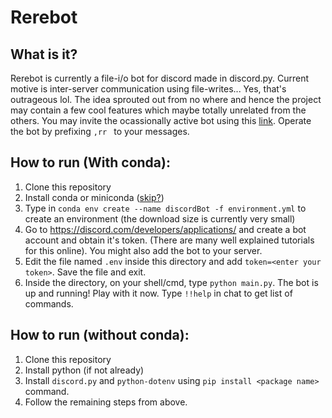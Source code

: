 # Rerebot

## What is it?
Rerebot is currently a file-i/o bot for discord made in discord.py. Current motive is inter-server communication using file-writes... Yes, that's outrageous lol. The idea sprouted out from no where and hence the project may contain a few cool features which maybe totally unrelated from the others. You may invite the ocassionally active bot using this [link](https://discord.com/api/oauth2/authorize?client_id=906607423916245063&permissions=429497003072&scope=bot). Operate the bot by prefixing `,rr ` to your messages.

## How to run (With conda):
1. Clone this repository
2. Install conda or miniconda ([skip?](https://github.com/Anindya-Prithvi/rerebot#how-to-run-without-conda))
3. Type in `conda env create --name discordBot -f environment.yml` to create an environment (the download size is currently very small)
4. Go to https://discord.com/developers/applications/ and create a bot account and obtain it's token. (There are many well explained tutorials for this online). You might also add the bot to your server.
5. Edit the file named `.env` inside this directory and add `token=<enter your token>`. Save the file and exit.
6. Inside the directory, on your shell/cmd, type `python main.py`. The bot is up and running! Play with it now. Type `!!help` in chat to get list of commands.

## How to run (without conda):
1. Clone this repository
2. Install python (if not already)
3. Install `discord.py` and `python-dotenv` using `pip install <package name>` command.
4. Follow the remaining steps from above.
